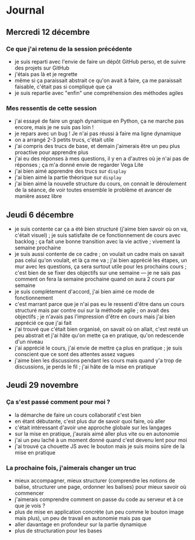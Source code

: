 # Journal

## Mercredi 12 décembre

### Ce que j'ai retenu de la session précédente

- je suis reparti avec l'envie de faire un dépôt GitHub perso, et de suivre des projets sur GitHub
- j'étais pas là et je regrette
- même si ça paraissait abstrait ce qu'on avait à faire, ça me paraissait faisable, c'était pas si compliqué que ça
- je suis repartie avec "enfin" une compréhension des méthodes agiles

### Mes ressentis de cette session

- j'ai essayé de faire un graph dynamique en Python, ça ne marche pas encore, mais je ne suis pas loin !
- je repars avec un bug ! Je n'ai pas réussi à faire ma ligne dynamique
- on a arrangé 2-3 petits trucs, c'était utile
- j'ai compris des trucs de base, et demain j'aimerais être un peu plus proactive pour apprendre plus
- j'ai eu des réponses à mes questions, il y en a d'autres où je n'ai pas de réponses ; ça m'a donné envie de regarder Vega Lite
- j'ai bien aimé apprendre des trucs sur `display`
- j'ai bien aimé la partie théorique sur `display`
- j'ai bien aimé la nouvelle structure du cours, on connait le déroulement de la séance, de voir toutes ensemble le problème et avancer de manière assez libre


## Jeudi 6 décembre

- je suis contente car ça a été bien structuré (j'aime bien savoir où on va, c'était visuel) ; je suis satisfaite de ce fonctionnement de cours avec backlog ; ça fait une bonne transition avec la vie active ; vivement la semaine prochaine
- je suis aussi contente de ce cadre ; on voulait un cadre mais on savait pas celui qu'on voulait, et là ça me va ; j'ai bien apprécié les étapes, un mur avec les questions, ça sera surtout utile pour les prochains cours ; c'est bien de se fixer des objectifs sur une semaine — je ne sais pas comment on fera la semaine prochaine quand on aura 2 cours par semaine
- je suis complètement d'accord, j'ai bien aimé ce mode de fonctionnement
- c'est marrant parce que je n'ai pas eu le ressenti d'être dans un cours structuré mais par contre oui sur la méthode agile ; on avait des objectifs ; je n'avais pas l'impression d'être en cours mais j'ai bien apprécié ce que j'ai fait
- j'ai trouvé que c'était bien organisé, on savait où on allait, c'est resté un peu abstrait et j'ai hâte qu'on mette ça en pratique, qu'on redescende d'un niveau
- j'ai apprécié le cours, j'ai envie de mettre ça plus en pratique ; je suis conscient que ce sont des attentes assez vagues
- j'aime bien les discussions pendant les cours mais quand y'a trop de discussions, je perds le fil ; j'ai hâte de la mise en pratique

## Jeudi 29 novembre

### Ça s'est passé comment pour moi ?

- la démarche de faire un cours collaboratif c'est bien
- en étant débutante, c'est plus dur de savoir quoi faire, où aller
- c'était intéressant d'avoir une approche globale sur les langages
- sur la mise en pratique, j'aurais aimé aller plus vite ou en autonomie
- j'ai un peu laché à un moment donné quand c'est devenu lent pour moi
- j'ai trouvé ça chouette JS avec le bouton mais je suis moins sûre de la mise en pratique

### La prochaine fois, j'aimerais changer un truc

- mieux accompagner, mieux structurer (comprendre les notions de balise, structurer une page, ordonner les balises) pour mieux savoir où commencer
- j'aimerais comprendre comment on passe du code au serveur et à ce que je vois ?
- plus de mise en application concrète (un peu comme le bouton image mais plus), un peu de travail en autonomie mais pas que
- aller davantage en profondeur sur la partie dynamique
- plus de structuration pour les bases
